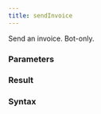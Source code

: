 ```yaml
---
title: sendInvoice
---
```


Send an invoice. Bot-only.


### Parameters 



### Result 



### Syntax





